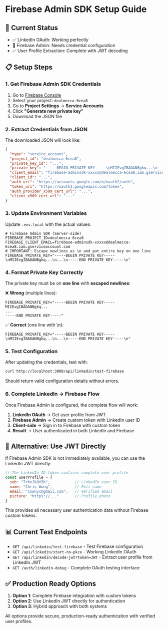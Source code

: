 # Firebase Admin SDK Setup Guide

## 🎯 Current Status
- ✅ LinkedIn OAuth: Working perfectly
- 🔧 Firebase Admin: Needs credential configuration
- ✅ User Profile Extraction: Complete with JWT decoding

## 📋 Setup Steps

### 1. Get Firebase Admin SDK Credentials

1. Go to [Firebase Console](https://console.firebase.google.com/)
2. Select your project: `dealmecca-6cea8`
3. Go to **Project Settings** → **Service Accounts**
4. Click **"Generate new private key"**
5. Download the JSON file

### 2. Extract Credentials from JSON

The downloaded JSON will look like:
```json
{
  "type": "service_account",
  "project_id": "dealmecca-6cea8",
  "private_key_id": "...",
  "private_key": "-----BEGIN PRIVATE KEY-----\nMIIEvgIBADANBgkq...\n-----END PRIVATE KEY-----\n",
  "client_email": "firebase-adminsdk-xxxxx@dealmecca-6cea8.iam.gserviceaccount.com",
  "client_id": "...",
  "auth_uri": "https://accounts.google.com/o/oauth2/auth",
  "token_uri": "https://oauth2.googleapis.com/token",
  "auth_provider_x509_cert_url": "...",
  "client_x509_cert_url": "..."
}
```

### 3. Update Environment Variables

Update `.env.local` with the actual values:

```env
# Firebase Admin SDK (Server-side)
FIREBASE_PROJECT_ID=dealmecca-6cea8
FIREBASE_CLIENT_EMAIL=firebase-adminsdk-xxxxx@dealmecca-6cea8.iam.gserviceaccount.com
# IMPORTANT: Escape newlines as \n and put entire key on one line
FIREBASE_PRIVATE_KEY="-----BEGIN PRIVATE KEY-----\nMIIEvgIBADANBgkq...\n...\n-----END PRIVATE KEY-----\n"
```

### 4. Format Private Key Correctly

The private key must be on **one line** with **escaped newlines**:

❌ **Wrong** (multiple lines):
```
FIREBASE_PRIVATE_KEY="-----BEGIN PRIVATE KEY-----
MIIEvgIBADANBgkq...
...
-----END PRIVATE KEY-----"
```

✅ **Correct** (one line with \n):
```
FIREBASE_PRIVATE_KEY="-----BEGIN PRIVATE KEY-----\nMIIEvgIBADANBgkq...\n...\n-----END PRIVATE KEY-----\n"
```

### 5. Test Configuration

After updating the credentials, test with:
```bash
curl http://localhost:3000/api/linkedin/test-firebase
```

Should return valid configuration details without errors.

### 6. Complete LinkedIn → Firebase Flow

Once Firebase Admin is configured, the complete flow will work:

1. **LinkedIn OAuth** → Get user profile from JWT
2. **Firebase Admin** → Create custom token with LinkedIn user ID
3. **Client-side** → Sign in to Firebase with custom token
4. **Result** → User authenticated in both LinkedIn and Firebase

## 🔧 Alternative: Use JWT Directly

If Firebase Admin SDK is not immediately available, you can use the LinkedIn JWT directly:

```javascript
// The LinkedIn ID token contains complete user profile
const userProfile = {
  sub: "TrhvJk8H3h",           // LinkedIn user ID
  name: "Chris Wong",          // Full name
  email: "cswnyc@gmail.com",   // Verified email
  picture: "https://..."       // Profile photo
}
```

This provides all necessary user authentication data without Firebase custom tokens.

## 📊 Current Test Endpoints

- `GET /api/linkedin/test-firebase` - Test Firebase configuration
- `GET /api/linkedin/start-no-pkce` - Working LinkedIn OAuth
- `GET /api/linkedin/decode-jwt?token=JWT` - Extract user profile from LinkedIn JWT
- `GET /auth/linkedin-debug` - Complete OAuth testing interface

## ✅ Production Ready Options

1. **Option 1**: Complete Firebase integration with custom tokens
2. **Option 2**: Use LinkedIn JWT directly for authentication
3. **Option 3**: Hybrid approach with both systems

All options provide secure, production-ready authentication with verified user profiles.